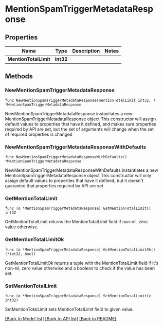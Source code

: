 # MentionSpamTriggerMetadataResponse

## Properties

Name | Type | Description | Notes
------------ | ------------- | ------------- | -------------
**MentionTotalLimit** | **int32** |  | 

## Methods

### NewMentionSpamTriggerMetadataResponse

`func NewMentionSpamTriggerMetadataResponse(mentionTotalLimit int32, ) *MentionSpamTriggerMetadataResponse`

NewMentionSpamTriggerMetadataResponse instantiates a new MentionSpamTriggerMetadataResponse object
This constructor will assign default values to properties that have it defined,
and makes sure properties required by API are set, but the set of arguments
will change when the set of required properties is changed

### NewMentionSpamTriggerMetadataResponseWithDefaults

`func NewMentionSpamTriggerMetadataResponseWithDefaults() *MentionSpamTriggerMetadataResponse`

NewMentionSpamTriggerMetadataResponseWithDefaults instantiates a new MentionSpamTriggerMetadataResponse object
This constructor will only assign default values to properties that have it defined,
but it doesn't guarantee that properties required by API are set

### GetMentionTotalLimit

`func (o *MentionSpamTriggerMetadataResponse) GetMentionTotalLimit() int32`

GetMentionTotalLimit returns the MentionTotalLimit field if non-nil, zero value otherwise.

### GetMentionTotalLimitOk

`func (o *MentionSpamTriggerMetadataResponse) GetMentionTotalLimitOk() (*int32, bool)`

GetMentionTotalLimitOk returns a tuple with the MentionTotalLimit field if it's non-nil, zero value otherwise
and a boolean to check if the value has been set.

### SetMentionTotalLimit

`func (o *MentionSpamTriggerMetadataResponse) SetMentionTotalLimit(v int32)`

SetMentionTotalLimit sets MentionTotalLimit field to given value.



[[Back to Model list]](../README.md#documentation-for-models) [[Back to API list]](../README.md#documentation-for-api-endpoints) [[Back to README]](../README.md)


